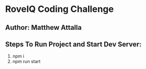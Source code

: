 # RoveIQ Coding Challenge 
## Author: Matthew Attalla

## Steps To Run Project and Start Dev Server:

1. npm i
2. npm run start
